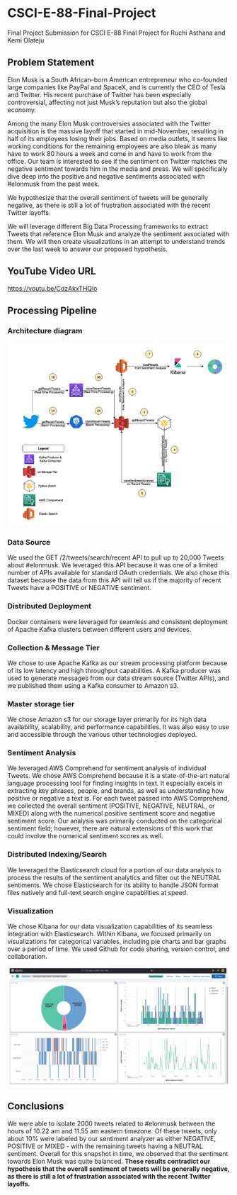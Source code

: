 # CSCI-E-88-Final-Project
Final Project Submission for CSCI E-88 Final Project for Ruchi Asthana and  Kemi Olateju


## Problem Statement
Elon Musk is a South African-born American entrepreneur who co-founded large companies like PayPal and SpaceX, and is currently the CEO of Tesla and Twitter. His recent purchase of Twitter has been especially controversial, affecting not just Musk’s reputation but also the global economy.

Among the many Elon Musk controversies associated with the Twitter acquisition is the massive layoff that started in mid-November, resulting in half of its employees losing their jobs. 
Based on media outlets, it seems like working conditions for the remaining employees are also bleak as many have to work 80 hours a week and come in and have to work from the office. Our team is interested to see if the sentiment on Twitter matches the negative sentiment towards him in the media and press. We will specifically dive deep into the positive and negative sentiments associated with #elonmusk from the past week. 

We hypothesize that the overall sentiment of tweets will be generally negative, as there is still a lot of frustration associated with the recent Twitter layoffs. 

We will leverage different Big Data Processing frameworks to extract Tweets that reference Elon Musk and analyze the sentiment associated with them. We will then create visualizations in an attempt to understand trends over the last week to answer our proposed hypothesis. 

## YouTube Video URL

https://youtu.be/CdzAkxTHQlo  

## Processing Pipeline 

### Architecture diagram 

![My Image](architecture_diagram.png)

### Data Source 
We used the GET /2/tweets/search/recent API to pull up to 20,000 Tweets about #elonmusk. We leveraged this API because it was one of a limited number of APIs available for standard OAuth credentials. We also chose this dataset because the data from this API will tell us if the majority of recent Tweets have a POSITIVE or NEGATIVE sentiment. 

### Distributed Deployment

Docker containers were leveraged for seamless and consistent deployment of Apache Kafka clusters between different users and devices. 

### Collection & Message Tier

We chose to use Apache Kafka as our stream processing platform because of its low latency and high throughput capabilities. A Kafka producer was used to generate messages from our data stream source (Twitter APIs), and we published them using a Kafka consumer to Amazon s3. 

### Master storage tier

We chose Amazon s3 for our storage layer primarily for its high data availability, scalability, and performance capabilities. It was also easy to use and accessible through the various other technologies deployed.

### Sentiment Analysis

We leveraged AWS Comprehend for sentiment analysis of individual Tweets. We chose AWS Comprehend because it is a state-of-the-art natural language processing tool for finding insights in text. It especially excels in extracting key phrases, people, and brands, as well as understanding how positive or negative a text is. For each tweet passed into AWS Comprehend, we collected the overall sentiment (POSITIVE, NEGATIVE, NEUTRAL, or MIXED) along with the numerical positive sentiment score and negative sentiment score. Our analysis was primarily conducted on the categorical sentiment field; however, there are natural extensions of this work that could involve the numerical sentiment scores as well. 

### Distributed Indexing/Search

We leveraged the Elasticsearch cloud for a portion of our data analysis to process the results of the sentiment analytics and filter out the NEUTRAL sentiments. We chose Elasticsearch for its ability to handle JSON format files natively and full-text search engine capabilities at speed.   

### Visualization

We chose Kibana for our data visualization capabilities of its seamless integration with Elasticsearch. Within Kibana, we focused primarily on visualizations for categorical variables, including pie charts and bar graphs over a period of time.
We used Github for code sharing, version control, and collaboration.

![My Image](kibana_diagrams.png)

## Conclusions

We were able to isolate 2000 tweets related to #elonmusk between the hours of 10.22 am and 11.55 am eastern timezone. Of these tweets, only about 10% were labeled by our sentiment analyzer as either NEGATIVE, POSITIVE or MIXED - with the remaining tweets having a NEUTRAL sentiment. Overall for this snapshot in time, we observed that the sentiment towards Elon Musk was quite balanced. 
**These results contradict our hypothesis that the overall sentiment of tweets will be generally negative, as there is still a lot of frustration associated with the recent Twitter layoffs.** 		